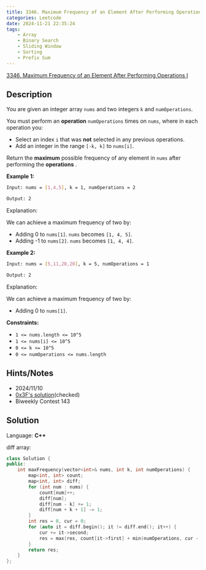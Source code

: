 ```yaml
---
title: 3346. Maximum Frequency of an Element After Performing Operations I
categories: Leetcode
date: 2024-11-21 22:35:24
tags:
    - Array
    - Binary Search
    - Sliding Window
    - Sorting
    - Prefix Sum
---
```


[3346. Maximum Frequency of an Element After Performing Operations I](https://leetcode.com/problems/maximum-frequency-of-an-element-after-performing-operations-i/description/)

## Description

You are given an integer array `nums` and two integers `k` and `numOperations`.

You must perform an **operation**  `numOperations` times on `nums`, where in each operation you:

- Select an index `i` that was **not**  selected in any previous operations.
- Add an integer in the range `[-k, k]` to `nums[i]`.

Return the **maximum**  possible frequency of any element in `nums` after performing the **operations** .

**Example 1:**

```bash
Input: nums = [1,4,5], k = 1, numOperations = 2

Output: 2
```

Explanation:

We can achieve a maximum frequency of two by:

- Adding 0 to `nums[1]`. `nums` becomes `[1, 4, 5]`.
- Adding -1 to `nums[2]`. `nums` becomes `[1, 4, 4]`.

**Example 2:**

```bash
Input: nums = [5,11,20,20], k = 5, numOperations = 1

Output: 2
```

Explanation:

We can achieve a maximum frequency of two by:

- Adding 0 to `nums[1]`.

**Constraints:**

- `1 <= nums.length <= 10^5`
- `1 <= nums[i] <= 10^5`
- `0 <= k <= 10^5`
- `0 <= numOperations <= nums.length`

## Hints/Notes

- 2024/11/10
- [0x3F's solution](https://leetcode.cn/problems/maximum-frequency-of-an-element-after-performing-operations-i/solution/liang-chong-fang-fa-chai-fen-hua-dong-ch-spm9/)(checked)
- Biweekly Contest 143

## Solution

Language: **C++**

diff array:

```C++
class Solution {
public:
    int maxFrequency(vector<int>& nums, int k, int numOperations) {
        map<int, int> count;
        map<int, int> diff;
        for (int num : nums) {
            count[num]++;
            diff[num];
            diff[num - k] += 1;
            diff[num + k + 1] -= 1;
        }
        int res = 0, cur = 0;
        for (auto it = diff.begin(); it != diff.end(); it++) {
            cur += it->second;
            res = max(res, count[it->first] + min(numOperations, cur - count[it->first]));
        }
        return res;
    }
};
```
